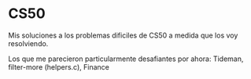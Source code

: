 # CS50
Mis soluciones a los problemas dificiles de CS50 a medida que los voy resolviendo. 

Los que me parecieron particularmente desafiantes por ahora: Tideman, filter-more (helpers.c), Finance
